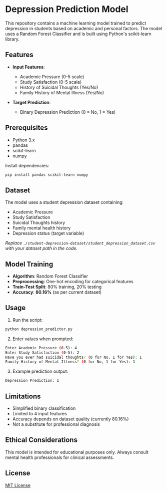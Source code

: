 # Depression Prediction Model

This repository contains a machine learning model trained to predict depression in students based on academic and personal factors. The model uses a Random Forest Classifier and is built using Python's scikit-learn library.

## Features

- **Input Features**:
  - Academic Pressure (0-5 scale)
  - Study Satisfaction (0-5 scale)
  - History of Suicidal Thoughts (Yes/No)
  - Family History of Mental Illness (Yes/No)

- **Target Prediction**:
  - Binary Depression Prediction (0 = No, 1 = Yes)

## Prerequisites

- Python 3.x
- pandas
- scikit-learn
- numpy

Install dependencies:
```bash
pip install pandas scikit-learn numpy
```

## Dataset
The model uses a student depression dataset containing:
- Academic Pressure
- Study Satisfaction
- Suicidal Thoughts history
- Family mental health history
- Depression status (target variable)

*Replace `./student-depression-dataset/student_depression_dataset.csv` with your dataset path in the code.*

## Model Training
- **Algorithm**: Random Forest Classifier
- **Preprocessing**: One-hot encoding for categorical features
- **Train-Test Split**: 80% training, 20% testing
- **Accuracy**: **80.16%** (as per current dataset)

## Usage
1. Run the script:
```python
python depression_predictor.py
```

2. Enter values when prompted:
```bash
Enter Academic Pressure (0-5): 4
Enter Study Satisfaction (0-5): 2
Have you ever had suicidal thoughts? (0 for No, 1 for Yes): 1
Family History of Mental Illness? (0 for No, 1 for Yes): 1
```

3. Example prediction output:
```bash
Depression Prediction: 1
```

## Limitations
- Simplified binary classification
- Limited to 4 input features
- Accuracy depends on dataset quality (currently 80.16%)
- Not a substitute for professional diagnosis

## Ethical Considerations
This model is intended for educational purposes only. Always consult mental health professionals for clinical assessments.

## License
[MIT License](LICENSE)
